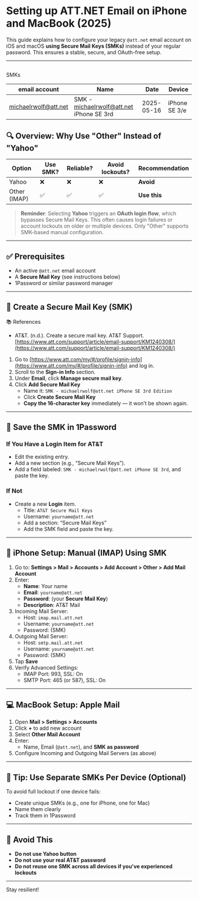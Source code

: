 # Setting up ATT.NET Email on iPhone and MacBook (2025)

This guide explains how to configure your legacy `@att.net` email
account on iOS and macOS **using Secure Mail Keys (SMKs)** instead of
your regular password. This ensures a stable, secure, and OAuth-free
setup.

---
## 


SMKs

| email account        | Name                                     | Date       | Device        |
|----------------------|------------------------------------------|------------|---------------|
| michaelrwolf@att.net | SMK - michaelrwolf@att.net iPhone SE 3rd | 2025-05-16 | iPhone SE 3/e |



## 🔍 Overview: Why Use "Other" Instead of "Yahoo"

| Option         | Use SMK? | Reliable? | Avoid lockouts? | Recommendation |
|----------------|----------|-----------|------------------|----------------|
| Yahoo          | ❌        | ❌        | ❌                | **Avoid**      |
| Other (IMAP)   | ✅        | ✅        | ✅                | **Use this**   |

> **Reminder**: Selecting **Yahoo** triggers an **OAuth login flow**,
> which bypasses Secure Mail Keys. This often causes login failures or
> account lockouts on older or multiple devices. Only "Other" supports
> SMK-based manual configuration.

---

## ✅ Prerequisites

- An active `@att.net` email account
- A **Secure Mail Key** (see instructions below)
- 1Password or similar password manager

---

## 🔐 Create a Secure Mail Key (SMK)

📚 References

- AT&T. (n.d.). Create a secure mail key. AT&T Support.
[https://www.att.com/support/article/email-support/KM1240308/](https://www.att.com/support/article/email-support/KM1240308/)

1. Go to
   [https://www.att.com/my/#/profile/signin-info](https://www.att.com/my/#/profile/signin-info)
   and log in.
2. Scroll to the **Sign-in Info** section.
3. Under **Email**, click **Manage secure mail key**.
4. Click **Add Secure Mail Key**
   - Name it: `SMK - michaelrwolf@att.net iPhone SE 3rd Edition`
   - Click **Create Secure Mail Key**
   - **Copy the 16-character key** immediately — it won’t be shown again.

---

## 💾 Save the SMK in 1Password

### If You Have a Login Item for AT&T

- Edit the existing entry.
- Add a new section (e.g., “Secure Mail Keys”).
- Add a field labeled: `SMK - michaelrwolf@att.net iPhone SE 3rd`, and
  paste the key.

### If Not

- Create a new **Login** item.
  - Title: `AT&T Secure Mail Keys`
  - Username: `yourname@att.net`
  - Add a section: “Secure Mail Keys”
  - Add the SMK field and paste the key.

---

## 📱 iPhone Setup: Manual (IMAP) Using SMK

1. Go to: **Settings > Mail > Accounts > Add Account > Other > Add Mail Account**
2. Enter:
   - **Name**: Your name
   - **Email**: `yourname@att.net`
   - **Password**: (your **Secure Mail Key**)
   - **Description**: AT&T Mail
3. Incoming Mail Server:
   - Host: `imap.mail.att.net`
   - Username: `yourname@att.net`
   - Password: (SMK)
4. Outgoing Mail Server:
   - Host: `smtp.mail.att.net`
   - Username: `yourname@att.net`
   - Password: (SMK)
5. Tap **Save**
6. Verify Advanced Settings:
   - IMAP Port: 993, SSL: On
   - SMTP Port: 465 (or 587), SSL: On

---

## 💻 MacBook Setup: Apple Mail

1. Open **Mail > Settings > Accounts**
2. Click **+** to add new account
3. Select **Other Mail Account**
4. Enter:
   - Name, Email (`@att.net`), and **SMK as password**
5. Configure Incoming and Outgoing Mail Servers (as above)

---

## 🧠 Tip: Use Separate SMKs Per Device (Optional)

To avoid full lockout if one device fails:

- Create unique SMKs (e.g., one for iPhone, one for Mac)
- Name them clearly
- Track them in 1Password

---

## 🛑 Avoid This

- **Do not use Yahoo button**
- **Do not use your real AT&T password**
- **Do not reuse one SMK across all devices if you've experienced lockouts**

---

Stay resilient!
